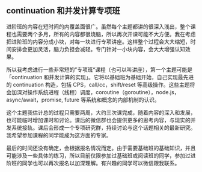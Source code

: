 <div class="inner">
<h2>continuation 和并发计算专项班</h2>
<p>进阶班的内容在短时间的内覆盖面很广。虽然每个主题都讲的很深入浅出，整个课程也需要两个多月，所有的内容都很烧脑，所以再次开课可能不大方便。我在考虑把进阶班的内容分成小块，对每一块进行专项讲座。这样整个过程会大大缩短，时间安排会更加灵活，脑力负担会减轻。专门针对一小块内容，会大大增强认知效果。</p>
<p>所以我考虑进行一些非常短的”专项班“课程（也可以叫讲座），第一个主题可能是「continuation 和并发计算的实现」。它将以基础班为基础开始，自己实现最先进的 continuation 构造，包括 CPS，call/cc，shift/reset 等高级操作。这些主题将会加深对操作系统进程（线程）调度，coroutine（goroutine），node.js，async/await，promise, future 等系统和概念的内部机制的认识。</p>
<p>这个主题我估计总的过程只需要两周，大约三次课完成，随着内容的深入和发展，也可能临时增加课时和讨论。课后的微信群也会提供更多的思考内容，与现实的并发系统接轨。课后会形成一个专项研究群，持续讨论与这个话题相关的最新研究。我希望参加课程的同学能成为这方面的专家。</p>
<p>最后的时间还没有确定，会根据报名情况而定。由于需要基础班的基础知识，并且可能涉及一些具体的练习，所以目前仅限参加过基础班或阅读班的同学，参加过进阶班的同学也可以再次报名以加深理解。有兴趣的同学可以微信跟我联系。</p>
</div>
<!--
<div class="ad-banner" style="margin-top: 5px">
<script async src="//pagead2.googlesyndication.com/pagead/js/adsbygoogle.js"></script>
<ins class="adsbygoogle"
                    style="display:inline-block;width:100%;height:90px"
                    data-ad-client="ca-pub-1331524016319584"
                    data-ad-slot="6657867155"></ins>
<script>(adsbygoogle = window.adsbygoogle || []).push({});</script>
</div>
<script data-ad-client="ca-pub-1331524016319584" async
            src="https://pagead2.googlesyndication.com/pagead/js/adsbygoogle.js">
</script>
        -->
    